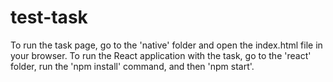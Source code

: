 # test-task

To run the task page, go to the 'native' folder and open the index.html file in your browser.
To run the React application with the task, go to the 'react' folder, run the 'npm install' command, and then 'npm start'.

